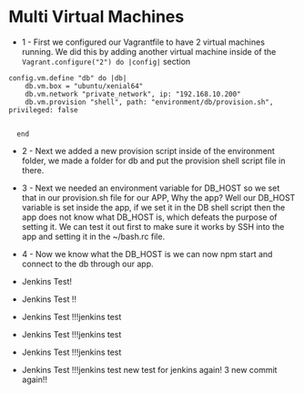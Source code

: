 # Multi Virtual Machines

- 1 - First we configured our Vagrantfile to have 2 virtual machines running. We did this by adding another virtual machine inside of the `Vagrant.configure("2") do |config|` section
```Vagrantfile
config.vm.define "db" do |db|
    db.vm.box = "ubuntu/xenial64"
    db.vm.network "private_network", ip: "192.168.10.200"
    db.vm.provision "shell", path: "environment/db/provision.sh", privileged: false


  end
``` 

- 2 - Next we added a new provision script inside of the environment folder, we made a folder for db and put the provision shell script file in there.

- 3 - Next we needed an environment variable for DB_HOST so we set that in our provision.sh file for our APP, Why the app? Well our DB_HOST variable is set inside the app, if we set it in the DB shell script then the app does not know what DB_HOST is, which defeats the purpose of setting it. We can test it out first to make sure it works by SSH into the app and setting it in the ~/bash.rc file.

- 4 - Now we know what the DB_HOST is we can now npm start and connect to the db through our app.


- Jenkins Test!
- Jenkins Test !!
- Jenkins Test !!!jenkins test
- Jenkins Test !!!jenkins test
- Jenkins Test !!!jenkins test
- Jenkins Test !!!jenkins test
new test for jenkins again! 3 new commit again!!

